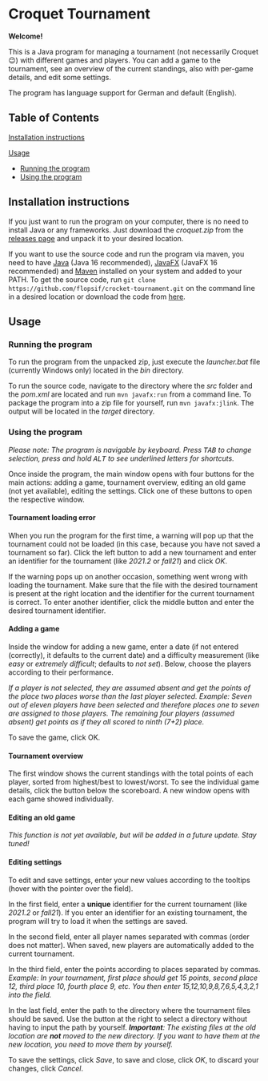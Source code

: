 # Croquet Tournament

**Welcome!**

This is a Java program for managing a tournament (not necessarily Croquet 😉) with different games and players. You can add a game to the tournament,
see an overview of the current standings, also with per-game details, and edit some settings.

The program has language support for German and default (English).

## Table of Contents

[Installation instructions](#installation-instructions)

[Usage](#usage)

- [Running the program](#running-the-program)
- [Using the program](#using-the-program)

## Installation instructions

If you just want to run the program on your computer, there is no need to install Java or any frameworks.
Just download the *croquet.zip* from the [releases page](https://github.com/flopsif/crocket-tournament/releases)
and unpack it to your desired location.

If you want to use the source code and run the program via maven,
you need to have [Java](https://www.oracle.com/java/technologies/javase-downloads.html) (Java 16 recommended),
[JavaFX](https://gluonhq.com/products/javafx/) (JavaFX 16 recommended) and [Maven](https://maven.apache.org/)
installed on your system and added to your PATH. To get the source code,
run `git clone https://github.com/flopsif/crocket-tournament.git` on the command line in a desired location
or download the code from [here](https://github.com/flopsif/crocket-tournament).

## Usage

### Running the program

To run the program from the unpacked zip, just execute the *launcher.bat* file (currently Windows only)
located in the *bin* directory.

To run the source code, navigate to the directory where the *src* folder and the *pom.xml* are located
and run `mvn javafx:run` from a command line. To package the program into a zip file for yourself,
run `mvn javafx:jlink`. The output will be located in the *target* directory.

### Using the program

*Please note: The program is navigable by keyboard. Press <kbd>TAB</kbd> to change selection,
press and hold <kbd>ALT</kbd> to see underlined letters for shortcuts.*

Once inside the program, the main window opens with four buttons for the main actions:
adding a game, tournament overview, editing an old game (not yet available), editing the settings.
Click one of these buttons to open the respective window.

#### Tournament loading error

When you run the program for the first time, a warning will pop up that the tournament could not be loaded
(in this case, because you have not saved a tournament so far). Click the left button to add a new tournament
and enter an identifier for the tournament (like *2021.2* or *fall21*) and click *OK*.

If the warning pops up on another occasion, something went wrong with loading the tournament.
Make sure that the file with the desired tournament is present at the right location
and the identifier for the current tournament is correct. To enter another identifier, click the middle button
and enter the desired tournament identifier.

#### Adding a game

Inside the window for adding a new game, enter a date (if not entered (correctly), it defaults to the current date)
and a difficulty measurement (like *easy* or *extremely difficult*; defaults to *not set*).
Below, choose the players according to their performance.

*If a player is not selected, they are assumed absent and get the points
of the place two places worse than the last player selected. Example: Seven out of eleven players have been selected
and therefore places one to seven are assigned to those players. The remaining four players (assumed absent)
get points as if they all scored to ninth (7+2) place.*

To save the game, click OK.

#### Tournament overview

The first window shows the current standings with the total points of each player,
sorted from highest/best to lowest/worst. To see the individual game details, click the button below the scoreboard.
A new window opens with each game showed individually.

#### Editing an old game

*This function is not yet available, but will be added in a future update. Stay tuned!*

#### Editing settings

To edit and save settings, enter your new values according to the tooltips (hover with the pointer over the field).

In the first field, enter a **unique** identifier for the current tournament (like *2021.2* or *fall21*).
If you enter an identifier for an existing tournament, the program will try to load it when the settings are saved.

In the second field, enter all player names separated with commas (order does not matter).
When saved, new players are automatically added to the current tournament.

In the third field, enter the points according to places separated by commas. *Example: In your tournament,
first place should get 15 points, second place 12, third place 10, fourth place 9, etc.
You then enter *15,12,10,9,8,7,6,5,4,3,2,1* into the field.*

In the last field, enter the path to the directory where the tournament files should be saved.
Use the button at the right to select a directory without having to input the path by yourself.
***Important**: The existing files at the old location are **not** moved to the new directory.
If you want to have them at the new location, you need to move them by yourself.*

To save the settings, click *Save*, to save and close, click *OK*, to discard your changes, click *Cancel*.